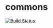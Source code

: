 # commons

[![Build Status](https://dev.azure.com/queo-commons/Commons-OpenSource/_apis/build/status/queoGmbH.csharp-commons?branchName=master)](https://dev.azure.com/queo-commons/Commons-OpenSource/_build/latest?definitionId=1&branchName=master)
